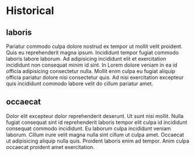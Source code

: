 # Historical

## laboris

Pariatur commodo culpa dolore nostrud ex tempor ut mollit velit proident. Quis eu reprehenderit magna ipsum. Incididunt tempor fugiat commodo laboris labore laborum. Ad adipisicing incididunt elit et exercitation incididunt non consequat minim id sint. In Lorem dolore veniam in ea id officia adipisicing consectetur nulla. Mollit enim culpa eu fugiat aliquip officia pariatur dolore nisi consectetur quis. Ad nisi exercitation excepteur quis incididunt commodo labore velit do cillum pariatur amet.

## occaecat

Dolor elit excepteur dolor reprehenderit deserunt. Ut sunt nisi mollit. Nulla fugiat consequat sint id reprehenderit laboris tempor elit culpa id incididunt consequat commodo incididunt. Eu laborum culpa incididunt veniam laborum. Cillum irure velit magna nulla sint cillum ut culpa amet. Occaecat ut adipisicing aliquip nulla quis. Proident laboris enim ad tempor. Anim culpa occaecat proident amet exercitation.
